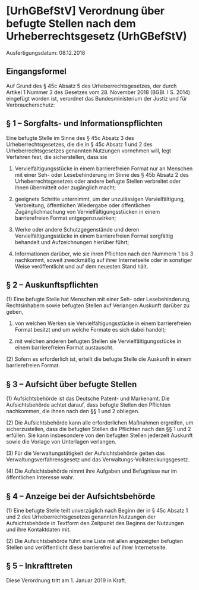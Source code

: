 # [UrhGBefStV] Verordnung über befugte Stellen nach dem Urheberrechtsgesetz   (UrhGBefStV)

Ausfertigungsdatum: 08.12.2018

 

## Eingangsformel

Auf Grund des § 45c Absatz 5 des Urheberrechtsgesetzes, der durch Artikel 1 Nummer 3 des Gesetzes vom 28. November 2018 (BGBl. I S. 2014) eingefügt worden ist, verordnet das Bundesministerium der Justiz und für Verbraucherschutz:


## § 1 – Sorgfalts- und Informationspflichten

Eine befugte Stelle im Sinne des § 45c Absatz 3 des Urheberrechtsgesetzes, die die in § 45c Absatz 1 und 2 des Urheberrechtsgesetzes genannten Nutzungen vornehmen will, legt Verfahren fest, die sicherstellen, dass sie

1. Vervielfältigungsstücke in einem barrierefreien Format nur an Menschen mit einer Seh- oder Lesebehinderung im Sinne des § 45b Absatz 2 des Urheberrechtsgesetzes oder andere befugte Stellen verbreitet oder ihnen übermittelt oder zugänglich macht;

2. geeignete Schritte unternimmt, um der unzulässigen Vervielfältigung, Verbreitung, öffentlichen Wiedergabe oder öffentlichen Zugänglichmachung von Vervielfältigungsstücken in einem barrierefreien Format entgegenzuwirken;

3. Werke oder andere Schutzgegenstände und deren Vervielfältigungsstücke in einem barrierefreien Format sorgfältig behandelt und Aufzeichnungen hierüber führt;

4. Informationen darüber, wie sie ihren Pflichten nach den Nummern 1 bis 3 nachkommt, soweit zweckmäßig auf ihrer Internetseite oder in sonstiger Weise veröffentlicht und auf dem neuesten Stand hält.


## § 2 – Auskunftspflichten

(1) Eine befugte Stelle hat Menschen mit einer Seh- oder Lesebehinderung, Rechtsinhabern sowie befugten Stellen auf Verlangen Auskunft darüber zu geben,

1. von welchen Werken sie Vervielfältigungsstücke in einem barrierefreien Format besitzt und um welche Formate es sich dabei handelt;

2. mit welchen anderen befugten Stellen sie Vervielfältigungsstücke in einem barrierefreien Format austauscht.

(2) Sofern es erforderlich ist, erteilt die befugte Stelle die Auskunft in einem barrierefreien Format.


## § 3 – Aufsicht über befugte Stellen

(1) Aufsichtsbehörde ist das Deutsche Patent- und Markenamt. Die Aufsichtsbehörde achtet darauf, dass befugte Stellen den Pflichten nachkommen, die ihnen nach den §§ 1 und 2 obliegen.

(2) Die Aufsichtsbehörde kann alle erforderlichen Maßnahmen ergreifen, um sicherzustellen, dass die befugten Stellen die Pflichten nach den §§ 1 und 2 erfüllen. Sie kann insbesondere von den befugten Stellen jederzeit Auskunft sowie die Vorlage von Unterlagen verlangen.

(3) Für die Verwaltungstätigkeit der Aufsichtsbehörde gelten das Verwaltungsverfahrensgesetz und das Verwaltungs-Vollstreckungsgesetz.

(4) Die Aufsichtsbehörde nimmt ihre Aufgaben und Befugnisse nur im öffentlichen Interesse wahr.


## § 4 – Anzeige bei der Aufsichtsbehörde

(1) Eine befugte Stelle teilt unverzüglich nach Beginn der in § 45c Absatz 1 und 2 des Urheberrechtsgesetzes genannten Nutzungen der Aufsichtsbehörde in Textform den Zeitpunkt des Beginns der Nutzungen und ihre Kontaktdaten mit.

(2) Die Aufsichtsbehörde führt eine Liste mit allen angezeigten befugten Stellen und veröffentlicht diese barrierefrei auf ihrer Internetseite.


## § 5 – Inkrafttreten

Diese Verordnung tritt am 1. Januar 2019 in Kraft.

